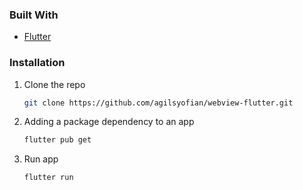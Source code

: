 ### Built With

* [Flutter](https://flutter.dev/)

### Installation

1. Clone the repo
   ```sh
   git clone https://github.com/agilsyofian/webview-flutter.git
   ```
2. Adding a package dependency to an app
   ```sh
   flutter pub get
   ```
3. Run app
   ```sh
   flutter run
   ```
